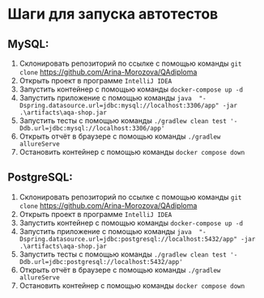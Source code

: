 # Шаги для запуска автотестов

## MySQL:
1. Склонировать репозиторий по ссылке с помощью команды `git clone` https://github.com/Arina-Morozova/QAdiploma
2. Открыть проект в программе `IntelliJ IDEA`
3. Запустить контейнер с помощью команды `docker-compose up -d`
4. Запустить приложение с помощью команды `java  "-Dspring.datasource.url=jdbc:mysql://localhost:3306/app" -jar .\artifacts\aqa-shop.jar`
5. Запустить тесты с помощью команды `./gradlew clean test '-Ddb.url=jdbc:mysql://localhost:3306/app'`
6. Открыть отчёт в браузере с помощью команды `./gradlew allureServe`
7. Остановить контейнер с помощью команды `docker compose down`

## PostgreSQL:
1. Склонировать репозиторий по ссылке с помощью команды `git clone` https://github.com/Arina-Morozova/QAdiploma
2. Открыть проект в программе `IntelliJ IDEA`
3. Запустить контейнер с помощью команды `docker-compose up -d`
4. Запустить приложение с помощью команды `java  "-Dspring.datasource.url=jdbc:postgresql://localhost:5432/app" -jar .\artifacts\aqa-shop.jar`
5. Запустить тесты с помощью команды `./gradlew clean test '-Ddb.url=jdbc:postgresql://localhost:5432/app'`
6. Открыть отчёт в браузере с помощью команды `./gradlew allureServe`
7. Остановить контейнер с помощью команды `docker compose down`
